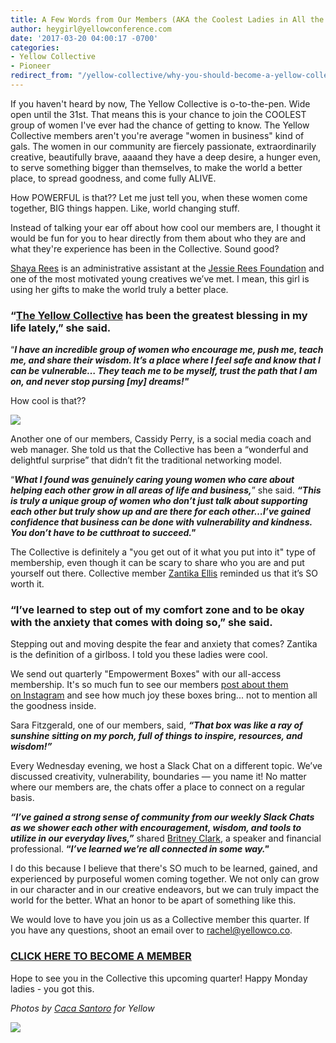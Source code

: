 ```yaml
---
title: A Few Words from Our Members (AKA the Coolest Ladies in All the Land)
author: heygirl@yellowconference.com
date: '2017-03-20 04:00:17 -0700'
categories:
- Yellow Collective
- Pioneer
redirect_from: "/yellow-collective/why-you-should-become-a-yellow-collective-member/"
---
```


If you haven't heard by now, The Yellow Collective is o-to-the-pen. Wide open until the 31st. That means this is your chance to join the COOLEST group of women I've ever had the chance of getting to know. The Yellow Collective members aren't you're average "women in business" kind of gals. The women in our community are fiercely passionate, extraordinarily creative, beautifully brave, aaaand they have a deep desire, a hunger even, to serve something bigger than themselves, to make the world a better place, to spread goodness, and come fully ALIVE.

How POWERFUL is that?? Let me just tell you, when these women come together, BIG things happen. Like, world changing stuff.

Instead of talking your ear off about how cool our members are, I thought it would be fun for you to hear directly from them about who they are and what they're experience has been in the Collective. Sound good?

[Shaya Rees](https://www.instagram.com/shayarees/) is an administrative assistant at the [Jessie Rees Foundation](http://negu.org/) and one of the most motivated young creatives we’ve met. I mean, this girl is using her gifts to make the world truly a better place.

### **“[The Yellow Collective](http://yellowcollective.co/) has been the greatest blessing in my life lately,” she said.**

“**_I have an incredible group of women who encourage me, push me, teach me, and share their wisdom. It’s a place where I feel safe and know that I can be vulnerable… They teach me to be myself, trust the path that I am on, and never stop pursing [my] dreams!"_**

How cool is that??

[![](https://yellow-blog-images.imgix.net/2017/01/Yellow2016-132.jpg)](https://yellow-blog-images.imgix.net/2017/01/Yellow2016-132.jpg)

Another one of our members, Cassidy Perry, is a social media coach and web manager. She told us that the Collective has been a “wonderful and delightful surprise” that didn’t fit the traditional networking model.

“_**What I found was genuinely caring young women who care about helping each other grow in all areas of life and business,**_” she said. _**“This is truly a unique group of women who don’t just talk about supporting each other but truly show up and are there for each other…I’ve gained confidence that business can be done with vulnerability and kindness. You don’t have to be cutthroat to succeed."**_

The Collective is definitely a "you get out of it what you put into it" type of membership, even though it can be scary to share who you are and put yourself out there. Collective member [Zantika Ellis](https://www.instagram.com/flyingfreediaries/) reminded us that it’s SO worth it.

### “**I’ve learned to step out of my comfort zone and to be okay with the anxiety that comes with doing so,**” she said.

Stepping out and moving despite the fear and anxiety that comes? Zantika is the definition of a girlboss. I told you these ladies were cool.

We send out quarterly "Empowerment Boxes" with our all-access membership. It's so much fun to see our members [post about them on Instagram](https://www.instagram.com/explore/tags/yellowcollective/) and see how much joy these boxes bring... not to mention all the goodness inside.

Sara Fitzgerald, one of our members, said, _**“That box was like a ray of sunshine sitting on my porch, full of things to inspire, resources, and wisdom!”**_

Every Wednesday evening, we host a Slack Chat on a different topic. We’ve discussed creativity, vulnerability, boundaries — you name it! No matter where our members are, the chats offer a place to connect on a regular basis.

_**“I’ve gained a strong sense of community from our weekly Slack Chats as we shower each other with encouragement, wisdom, and tools to utilize in our everyday lives,”**_ shared [Britney Clark](https://www.instagram.com/britneylclark/), a speaker and financial professional. **“_I’ve learned we’re all connected in some way."_**

I do this because I believe that there's SO much to be learned, gained, and experienced by purposeful women coming together. We not only can grow in our character and in our creative endeavors, but we can truly impact the world for the better. What an honor to be apart of something like this.

We would love to have you join us as a Collective member this quarter. If you have any questions, shoot an email over to rachel@yellowco.co.

### [CLICK HERE TO BECOME A MEMBER](https://yellowco.myshopify.com/collections/the-yellow-collective)

Hope to see you in the Collective this upcoming quarter! Happy Monday ladies - you got this.

_Photos by [Caca Santoro](http://cacasantoro.com/) for Yellow_

[![](https://yellow-blog-images.imgix.net/2017/03/joannawaterfall.jpg)](https://www.instagram.com/joannawaterfall/)

